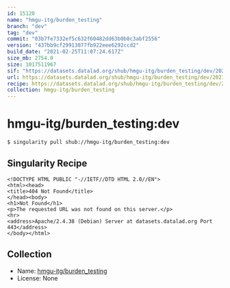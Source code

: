 ```yaml
---
id: 15120
name: "hmgu-itg/burden_testing"
branch: "dev"
tag: "dev"
commit: "03b7fe7332ef5c632f60482dd63b0b8c3abf2556"
version: "437bb9cf29913077fb922eee6292ccd2"
build_date: "2021-02-25T11:07:24.617Z"
size_mb: 2754.0
size: 1017511967
sif: "https://datasets.datalad.org/shub/hmgu-itg/burden_testing/dev/2021-02-25-03b7fe73-437bb9cf/437bb9cf29913077fb922eee6292ccd2.sif"
url: https://datasets.datalad.org/shub/hmgu-itg/burden_testing/dev/2021-02-25-03b7fe73-437bb9cf/
recipe: https://datasets.datalad.org/shub/hmgu-itg/burden_testing/dev/2021-02-25-03b7fe73-437bb9cf/Singularity
collection: hmgu-itg/burden_testing
---
```


# hmgu-itg/burden_testing:dev

```bash
$ singularity pull shub://hmgu-itg/burden_testing:dev
```

## Singularity Recipe

```singularity
<!DOCTYPE HTML PUBLIC "-//IETF//DTD HTML 2.0//EN">
<html><head>
<title>404 Not Found</title>
</head><body>
<h1>Not Found</h1>
<p>The requested URL was not found on this server.</p>
<hr>
<address>Apache/2.4.38 (Debian) Server at datasets.datalad.org Port 443</address>
</body></html>
```

## Collection

 - Name: [hmgu-itg/burden_testing](https://github.com/hmgu-itg/burden_testing)
 - License: None

